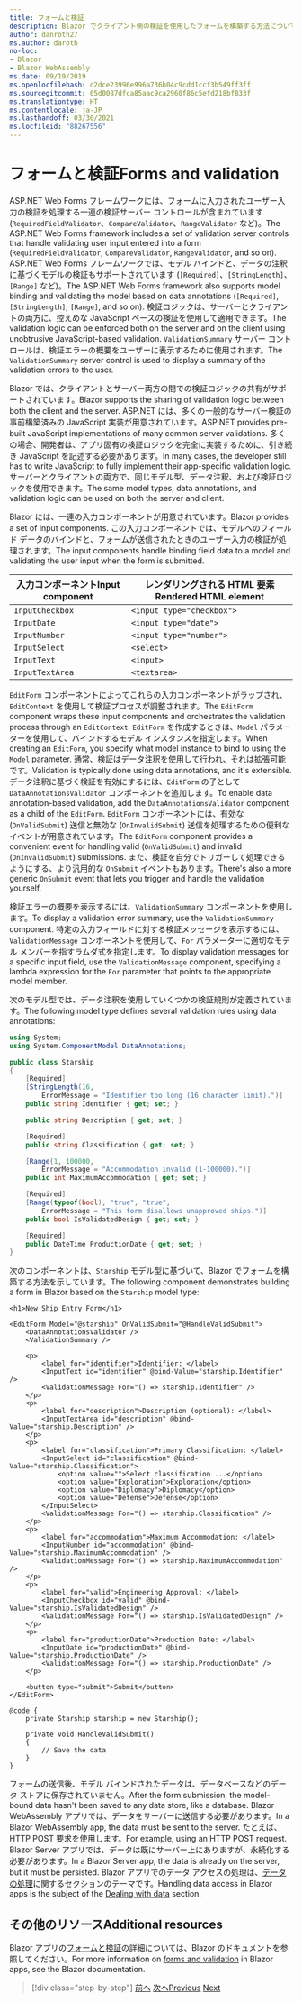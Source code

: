 ```yaml
---
title: フォームと検証
description: Blazor でクライアント側の検証を使用したフォームを構築する方法について説明します。
author: danroth27
ms.author: daroth
no-loc:
- Blazor
- Blazor WebAssembly
ms.date: 09/19/2019
ms.openlocfilehash: d2dce23996e996a736b04c9cdd1ccf3b549ff3ff
ms.sourcegitcommit: 05d0087dfca85aac9ca2960f86c5efd218bf833f
ms.translationtype: HT
ms.contentlocale: ja-JP
ms.lasthandoff: 03/30/2021
ms.locfileid: "88267556"
---
```

# <a name="forms-and-validation"></a><span data-ttu-id="6fb2e-103">フォームと検証</span><span class="sxs-lookup"><span data-stu-id="6fb2e-103">Forms and validation</span></span>

<span data-ttu-id="6fb2e-104">ASP.NET Web Forms フレームワークには、フォームに入力されたユーザー入力の検証を処理する一連の検証サーバー コントロールが含まれています (`RequiredFieldValidator`、`CompareValidator`、`RangeValidator` など)。</span><span class="sxs-lookup"><span data-stu-id="6fb2e-104">The ASP.NET Web Forms framework includes a set of validation server controls that handle validating user input entered into a form (`RequiredFieldValidator`, `CompareValidator`, `RangeValidator`, and so on).</span></span> <span data-ttu-id="6fb2e-105">ASP.NET Web Forms フレームワークでは、モデル バインドと、データの注釈に基づくモデルの検証もサポートされています (`[Required]`、`[StringLength]`、`[Range]` など)。</span><span class="sxs-lookup"><span data-stu-id="6fb2e-105">The ASP.NET Web Forms framework also supports model binding and validating the model based on data annotations (`[Required]`, `[StringLength]`, `[Range]`, and so on).</span></span> <span data-ttu-id="6fb2e-106">検証ロジックは、サーバーとクライアントの両方に、控えめな JavaScript ベースの検証を使用して適用できます。</span><span class="sxs-lookup"><span data-stu-id="6fb2e-106">The validation logic can be enforced both on the server and on the client using unobtrusive JavaScript-based validation.</span></span> <span data-ttu-id="6fb2e-107">`ValidationSummary` サーバー コントロールは、検証エラーの概要をユーザーに表示するために使用されます。</span><span class="sxs-lookup"><span data-stu-id="6fb2e-107">The `ValidationSummary` server control is used to display a summary of the validation errors to the user.</span></span>

<span data-ttu-id="6fb2e-108">Blazor では、クライアントとサーバー両方の間での検証ロジックの共有がサポートされています。</span><span class="sxs-lookup"><span data-stu-id="6fb2e-108">Blazor supports the sharing of validation logic between both the client and the server.</span></span> <span data-ttu-id="6fb2e-109">ASP.NET には、多くの一般的なサーバー検証の事前構築済みの JavaScript 実装が用意されています。</span><span class="sxs-lookup"><span data-stu-id="6fb2e-109">ASP.NET provides pre-built JavaScript implementations of many common server validations.</span></span> <span data-ttu-id="6fb2e-110">多くの場合、開発者は、アプリ固有の検証ロジックを完全に実装するために、引き続き JavaScript を記述する必要があります。</span><span class="sxs-lookup"><span data-stu-id="6fb2e-110">In many cases, the developer still has to write JavaScript to fully implement their app-specific validation logic.</span></span> <span data-ttu-id="6fb2e-111">サーバーとクライアントの両方で、同じモデル型、データ注釈、および検証ロジックを使用できます。</span><span class="sxs-lookup"><span data-stu-id="6fb2e-111">The same model types, data annotations, and validation logic can be used on both the server and client.</span></span>

<span data-ttu-id="6fb2e-112">Blazor には、一連の入力コンポーネントが用意されています。</span><span class="sxs-lookup"><span data-stu-id="6fb2e-112">Blazor provides a set of input components.</span></span> <span data-ttu-id="6fb2e-113">この入力コンポーネントでは、モデルへのフィールド データのバインドと、フォームが送信されたときのユーザー入力の検証が処理されます。</span><span class="sxs-lookup"><span data-stu-id="6fb2e-113">The input components handle binding field data to a model and validating the user input when the form is submitted.</span></span>

|<span data-ttu-id="6fb2e-114">入力コンポーネント</span><span class="sxs-lookup"><span data-stu-id="6fb2e-114">Input component</span></span>|<span data-ttu-id="6fb2e-115">レンダリングされる HTML 要素</span><span class="sxs-lookup"><span data-stu-id="6fb2e-115">Rendered HTML element</span></span>    |
|---------------|-------------------------|
|`InputCheckbox`|`<input type="checkbox">`|
|`InputDate`    |`<input type="date">`    |
|`InputNumber`  |`<input type="number">`  |
|`InputSelect`  |`<select>`               |
|`InputText`    |`<input>`                |
|`InputTextArea`|`<textarea>`             |

<span data-ttu-id="6fb2e-116">`EditForm` コンポーネントによってこれらの入力コンポーネントがラップされ、`EditContext` を使用して検証プロセスが調整されます。</span><span class="sxs-lookup"><span data-stu-id="6fb2e-116">The `EditForm` component wraps these input components and orchestrates the validation process through an `EditContext`.</span></span> <span data-ttu-id="6fb2e-117">`EditForm` を作成するときは、`Model` パラメーターを使用して、バインドするモデル インスタンスを指定します。</span><span class="sxs-lookup"><span data-stu-id="6fb2e-117">When creating an `EditForm`, you specify what model instance to bind to using the `Model` parameter.</span></span> <span data-ttu-id="6fb2e-118">通常、検証はデータ注釈を使用して行われ、それは拡張可能です。</span><span class="sxs-lookup"><span data-stu-id="6fb2e-118">Validation is typically done using data annotations, and it's extensible.</span></span> <span data-ttu-id="6fb2e-119">データ注釈に基づく検証を有効にするには、`EditForm` の子として `DataAnnotationsValidator` コンポーネントを追加します。</span><span class="sxs-lookup"><span data-stu-id="6fb2e-119">To enable data annotation-based validation, add the `DataAnnotationsValidator` component as a child of the `EditForm`.</span></span> <span data-ttu-id="6fb2e-120">`EditForm` コンポーネントには、有効な (`OnValidSubmit`) 送信と無効な (`OnInvalidSubmit`) 送信を処理するための便利なイベントが用意されています。</span><span class="sxs-lookup"><span data-stu-id="6fb2e-120">The `EditForm` component provides a convenient event for handling valid (`OnValidSubmit`) and invalid (`OnInvalidSubmit`) submissions.</span></span> <span data-ttu-id="6fb2e-121">また、検証を自分でトリガーして処理できるようにする、より汎用的な `OnSubmit` イベントもあります。</span><span class="sxs-lookup"><span data-stu-id="6fb2e-121">There's also a more generic `OnSubmit` event that lets you trigger and handle the validation yourself.</span></span>

<span data-ttu-id="6fb2e-122">検証エラーの概要を表示するには、`ValidationSummary` コンポーネントを使用します。</span><span class="sxs-lookup"><span data-stu-id="6fb2e-122">To display a validation error summary, use the `ValidationSummary` component.</span></span> <span data-ttu-id="6fb2e-123">特定の入力フィールドに対する検証メッセージを表示するには、`ValidationMessage` コンポーネントを使用して、`For` パラメーターに適切なモデル メンバーを指すラムダ式を指定します。</span><span class="sxs-lookup"><span data-stu-id="6fb2e-123">To display validation messages for a specific input field, use the `ValidationMessage` component, specifying a lambda expression for the `For` parameter that points to the appropriate model member.</span></span>

<span data-ttu-id="6fb2e-124">次のモデル型では、データ注釈を使用していくつかの検証規則が定義されています。</span><span class="sxs-lookup"><span data-stu-id="6fb2e-124">The following model type defines several validation rules using data annotations:</span></span>

```csharp
using System;
using System.ComponentModel.DataAnnotations;

public class Starship
{
    [Required]
    [StringLength(16,
        ErrorMessage = "Identifier too long (16 character limit).")]
    public string Identifier { get; set; }

    public string Description { get; set; }

    [Required]
    public string Classification { get; set; }

    [Range(1, 100000,
        ErrorMessage = "Accommodation invalid (1-100000).")]
    public int MaximumAccommodation { get; set; }

    [Required]
    [Range(typeof(bool), "true", "true",
        ErrorMessage = "This form disallows unapproved ships.")]
    public bool IsValidatedDesign { get; set; }

    [Required]
    public DateTime ProductionDate { get; set; }
}
```

<span data-ttu-id="6fb2e-125">次のコンポーネントは、`Starship` モデル型に基づいて、Blazor でフォームを構築する方法を示しています。</span><span class="sxs-lookup"><span data-stu-id="6fb2e-125">The following component demonstrates building a form in Blazor based on the `Starship` model type:</span></span>

```razor
<h1>New Ship Entry Form</h1>

<EditForm Model="@starship" OnValidSubmit="@HandleValidSubmit">
    <DataAnnotationsValidator />
    <ValidationSummary />

    <p>
        <label for="identifier">Identifier: </label>
        <InputText id="identifier" @bind-Value="starship.Identifier" />
        <ValidationMessage For="() => starship.Identifier" />
    </p>
    <p>
        <label for="description">Description (optional): </label>
        <InputTextArea id="description" @bind-Value="starship.Description" />
    </p>
    <p>
        <label for="classification">Primary Classification: </label>
        <InputSelect id="classification" @bind-Value="starship.Classification">
            <option value="">Select classification ...</option>
            <option value="Exploration">Exploration</option>
            <option value="Diplomacy">Diplomacy</option>
            <option value="Defense">Defense</option>
        </InputSelect>
        <ValidationMessage For="() => starship.Classification" />
    </p>
    <p>
        <label for="accommodation">Maximum Accommodation: </label>
        <InputNumber id="accommodation" @bind-Value="starship.MaximumAccommodation" />
        <ValidationMessage For="() => starship.MaximumAccommodation" />
    </p>
    <p>
        <label for="valid">Engineering Approval: </label>
        <InputCheckbox id="valid" @bind-Value="starship.IsValidatedDesign" />
        <ValidationMessage For="() => starship.IsValidatedDesign" />
    </p>
    <p>
        <label for="productionDate">Production Date: </label>
        <InputDate id="productionDate" @bind-Value="starship.ProductionDate" />
        <ValidationMessage For="() => starship.ProductionDate" />
    </p>

    <button type="submit">Submit</button>
</EditForm>

@code {
    private Starship starship = new Starship();

    private void HandleValidSubmit()
    {
        // Save the data
    }
}
```

<span data-ttu-id="6fb2e-126">フォームの送信後、モデル バインドされたデータは、データベースなどのデータ ストアに保存されていません。</span><span class="sxs-lookup"><span data-stu-id="6fb2e-126">After the form submission, the model-bound data hasn't been saved to any data store, like a database.</span></span> <span data-ttu-id="6fb2e-127">Blazor WebAssembly アプリでは、データをサーバーに送信する必要があります。</span><span class="sxs-lookup"><span data-stu-id="6fb2e-127">In a Blazor WebAssembly app, the data must be sent to the server.</span></span> <span data-ttu-id="6fb2e-128">たとえば、HTTP POST 要求を使用します。</span><span class="sxs-lookup"><span data-stu-id="6fb2e-128">For example, using an HTTP POST request.</span></span> <span data-ttu-id="6fb2e-129">Blazor Server アプリでは、データは既にサーバー上にありますが、永続化する必要があります。</span><span class="sxs-lookup"><span data-stu-id="6fb2e-129">In a Blazor Server app, the data is already on the server, but it must be persisted.</span></span> <span data-ttu-id="6fb2e-130">Blazor アプリでのデータ アクセスの処理は、[データの処理](data.md)に関するセクションのテーマです。</span><span class="sxs-lookup"><span data-stu-id="6fb2e-130">Handling data access in Blazor apps is the subject of the [Dealing with data](data.md) section.</span></span>

## <a name="additional-resources"></a><span data-ttu-id="6fb2e-131">その他のリソース</span><span class="sxs-lookup"><span data-stu-id="6fb2e-131">Additional resources</span></span>

<span data-ttu-id="6fb2e-132">Blazor アプリの[フォームと検証](/aspnet/core/blazor/forms-validation)の詳細については、Blazor のドキュメントを参照してください。</span><span class="sxs-lookup"><span data-stu-id="6fb2e-132">For more information on [forms and validation](/aspnet/core/blazor/forms-validation) in Blazor apps, see the Blazor documentation.</span></span>

>[!div class="step-by-step"]
><span data-ttu-id="6fb2e-133">[前へ](state-management.md)
>[次へ](data.md)</span><span class="sxs-lookup"><span data-stu-id="6fb2e-133">[Previous](state-management.md)
[Next](data.md)</span></span>
